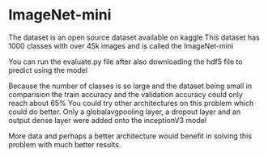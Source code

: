 # ImageNet-mini

The dataset is an open source dataset available on kaggle
This dataset has 1000 classes with over 45k images and is called the ImageNet-mini

You can run the evaluate.py file after also downloading the hdf5 file to predict using the model

Because the number of classes is so large and the dataset being small in comparision the train accuracy and the validation accuracy could only reach about 65%
You could try other architectures on this problem which could do better.
Only a globalavgpooling layer, a dropout layer and an output dense layer were added onto the inceptionV3 model

More data and perhaps a better architecture would benefit in solving this problem with much better results.

